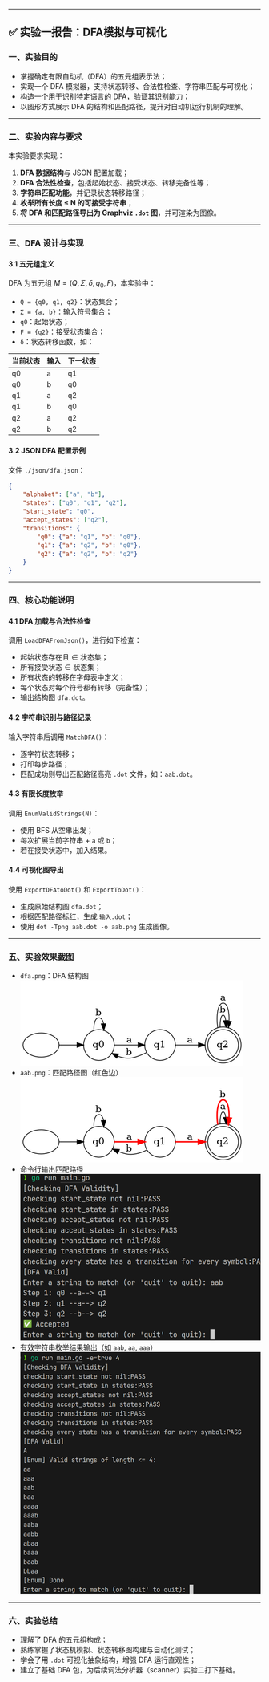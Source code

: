 
---


## ✅ 实验一报告：DFA模拟与可视化

### 一、实验目的

* 掌握确定有限自动机（DFA）的五元组表示法；
* 实现一个 DFA 模拟器，支持状态转移、合法性检查、字符串匹配与可视化；
* 构造一个用于识别特定语言的 DFA，验证其识别能力；
* 以图形方式展示 DFA 的结构和匹配路径，提升对自动机运行机制的理解。

---

### 二、实验内容与要求

本实验要求实现：

1. **DFA 数据结构**与 JSON 配置加载；
2. **DFA 合法性检查**，包括起始状态、接受状态、转移完备性等；
3. **字符串匹配功能**，并记录状态转移路径；
4. **枚举所有长度 ≤ N 的可接受字符串**；
5. **将 DFA 和匹配路径导出为 Graphviz `.dot` 图**，并可渲染为图像。

---

### 三、DFA 设计与实现

#### 3.1 五元组定义

DFA 为五元组 $M = (Q, \Sigma, \delta, q_0, F)$，本实验中：

* `Q = {q0, q1, q2}`：状态集合；
* `Σ = {a, b}`：输入符号集合；
* `q0`：起始状态；
* `F = {q2}`：接受状态集合；
* `δ`：状态转移函数，如：

| 当前状态 | 输入 | 下一状态 |
| ---- | -- | ---- |
| q0   | a  | q1   |
| q0   | b  | q0   |
| q1   | a  | q2   |
| q1   | b  | q0   |
| q2   | a  | q2   |
| q2   | b  | q2   |

#### 3.2 JSON DFA 配置示例

文件 `./json/dfa.json`：

```json
{
    "alphabet": ["a", "b"],
    "states": ["q0", "q1", "q2"],
    "start_state": "q0",
    "accept_states": ["q2"],
    "transitions": {
        "q0": {"a": "q1", "b": "q0"},
        "q1": {"a": "q2", "b": "q0"},
        "q2": {"a": "q2", "b": "q2"}
    }
}
```

---

### 四、核心功能说明

#### 4.1 DFA 加载与合法性检查

调用 `LoadDFAFromJson()`，进行如下检查：

* 起始状态存在且 ∈ 状态集；
* 所有接受状态 ∈ 状态集；
* 所有状态的转移在字母表中定义；
* 每个状态对每个符号都有转移（完备性）；
* 输出结构图 `dfa.dot`。

#### 4.2 字符串识别与路径记录

输入字符串后调用 `MatchDFA()`：

* 逐字符状态转移；
* 打印每步路径；
* 匹配成功则导出匹配路径高亮 `.dot` 文件，如：`aab.dot`。

#### 4.3 有限长度枚举

调用 `EnumValidStrings(N)`：

* 使用 BFS 从空串出发；
* 每次扩展当前字符串 + `a` 或 `b`；
* 若在接受状态中，加入结果。

#### 4.4 可视化图导出

使用 `ExportDFAtoDot()` 和 `ExportToDot()`：

* 生成原始结构图 `dfa.dot`；
* 根据匹配路径标红，生成 `输入.dot`；
* 使用 `dot -Tpng aab.dot -o aab.png` 生成图像。

---

### 五、实验效果截图

* `dfa.png`：DFA 结构图
 ![alt text](dot/dfa.png)
* `aab.png`：匹配路径图（红色边）
 ![alt text](dot/aab.png)
* 命令行输出匹配路径
 ![alt text](assets/image.png)
* 有效字符串枚举结果输出（如 `aab`, `aa`, `aaa`）
 ![alt text](assets/enum_output.png)

---

### 六、实验总结

* 理解了 DFA 的五元组构成；
* 熟练掌握了状态机模拟、状态转移图构建与自动化测试；
* 学会了用 `.dot` 可视化抽象结构，增强 DFA 运行直观性；
* 建立了基础 DFA 包，为后续词法分析器（scanner）实验二打下基础。


